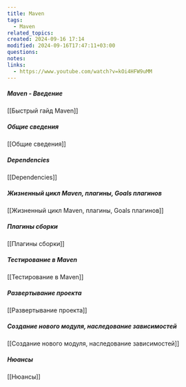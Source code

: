 ```yaml
---
title: Maven
tags:
  - Maven
related_topics: 
created: 2024-09-16 17:14
modified: 2024-09-16T17:47:11+03:00
questions: 
notes: 
links:
  - https://www.youtube.com/watch?v=kOi4HFW9uMM
---
```


##### Maven - Введение
[[Быстрый гайд Maven]]
##### Общие сведения
[[Общие сведения]]
##### Dependencies
[[Dependencies]]
##### Жизненный цикл Maven, плагины, Goals плагинов
[[Жизненный цикл Maven, плагины, Goals плагинов]]
##### Плагины сборки
[[Плагины сборки]]
##### Тестирование в Maven
[[Тестирование в Maven]]
##### Развертывание проекта
[[Развертывание проекта]]
##### Cоздание нового модуля, наследование зависимостей
[[Cоздание нового модуля, наследование зависимостей]]
##### Нюансы
[[Нюансы]]